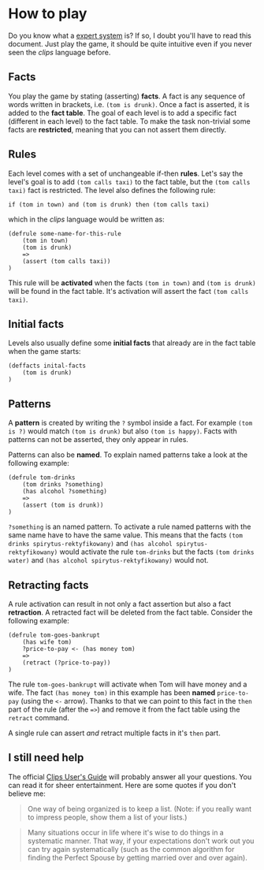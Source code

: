 # How to play
Do you know what a [expert system](https://en.wikipedia.org/wiki/Expert_system) is? If so, I doubt you'll have to read this document. Just play the game, it should be quite intuitive even if you never seen the _clips_ language before.

## Facts
You play the game by stating (asserting) **facts**. A fact is any sequence of words written in brackets, i.e. `(tom is drunk)`. Once a fact is asserted, it is added to the **fact table**. The goal of each level is to add a specific fact (different in each level) to the fact table. To make the task non-trivial some facts are **restricted**, meaning that you can not assert them directly.

## Rules
Each level comes with a set of unchangeable if-then **rules**. Let's say the level's goal is to add `(tom calls taxi)` to the fact table, but the `(tom calls taxi)` fact is restricted. The level also defines the following rule:

```
if (tom in town) and (tom is drunk) then (tom calls taxi)
```

which in the _clips_ language would be written as:

```clips
(defrule some-name-for-this-rule
	(tom in town)
	(tom is drunk)
	=>
	(assert (tom calls taxi))
)
```

This rule will be **activated** when the facts `(tom in town)` and `(tom is drunk)` will be found in the fact table. It's activation will assert the fact `(tom calls taxi)`.

## Initial facts
Levels also usually define some **initial facts** that already are in the fact table when the game starts:

```clips
(deffacts inital-facts
	(tom is drunk)
)
```

## Patterns
A **pattern** is created by writing the `?` symbol inside a fact. For example `(tom is ?)` would match `(tom is drunk)` but also `(tom is happy)`. Facts with patterns can not be asserted, they only appear in rules.

Patterns can also be **named**. To explain named patterns take a look at the following example:

```clips
(defrule tom-drinks
	(tom drinks ?something)
	(has alcohol ?something)
	=>
	(assert (tom is drunk))
)
```

`?something` is an named pattern. To activate a rule named patterns with the same name have to have the same value. This means that the facts `(tom drinks spirytus-rektyfikowany)` and `(has alcohol spirytus-rektyfikowany)` would activate the rule `tom-drinks` but the facts `(tom drinks water)` and `(has alcohol spirytus-rektyfikowany)` would not.

## Retracting facts
A rule activation can result in not only a fact assertion but also a fact **retraction**. A retracted fact will be deleted from the fact table. Consider the following example:

```clips
(defrule tom-goes-bankrupt
	(has wife tom)
	?price-to-pay <- (has money tom)
	=>
	(retract (?price-to-pay))
)
```
The rule `tom-goes-bankrupt` will activate when Tom will have money and a wife. The fact 
`(has money tom)` in this example has been **named** `price-to-pay` (using the `<-` arrow). Thanks to that we can point to this fact in the `then` part of the rule (after the `=>`) and remove it from the fact table using the `retract` command.

A single rule can assert _and_ retract multiple facts in it's `then` part.

## I still need help
The official [Clips User's Guide](https://www.clipsrules.net/documentation/v642/ug642.pdf) will probably answer all your questions. You can read it for sheer entertainment. Here are some quotes if you don't believe me:

> One way of being organized is to keep a list. (Note: if you really want to impress people, show them a list of your lists.)

> Many situations occur in life where it's wise to do things in a systematic manner. That way, if your expectations don't work out you can try again systematically (such as the common algorithm for finding the Perfect Spouse by getting married over and over again).
